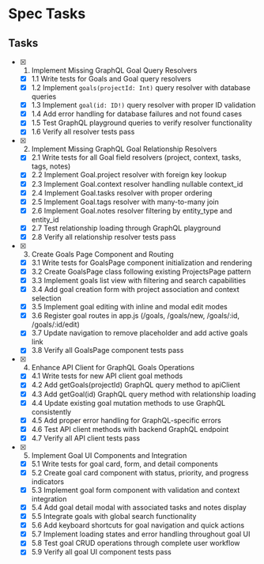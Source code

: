 # Spec Tasks

## Tasks

- [x] 1. Implement Missing GraphQL Goal Query Resolvers
  - [x] 1.1 Write tests for Goals and Goal query resolvers
  - [x] 1.2 Implement `goals(projectId: Int)` query resolver with database queries
  - [x] 1.3 Implement `goal(id: ID!)` query resolver with proper ID validation
  - [x] 1.4 Add error handling for database failures and not found cases
  - [x] 1.5 Test GraphQL playground queries to verify resolver functionality
  - [x] 1.6 Verify all resolver tests pass

- [x] 2. Implement Missing GraphQL Goal Relationship Resolvers  
  - [x] 2.1 Write tests for all Goal field resolvers (project, context, tasks, tags, notes)
  - [x] 2.2 Implement Goal.project resolver with foreign key lookup
  - [x] 2.3 Implement Goal.context resolver handling nullable context_id
  - [x] 2.4 Implement Goal.tasks resolver with proper ordering
  - [x] 2.5 Implement Goal.tags resolver with many-to-many join
  - [x] 2.6 Implement Goal.notes resolver filtering by entity_type and entity_id
  - [x] 2.7 Test relationship loading through GraphQL playground
  - [x] 2.8 Verify all relationship resolver tests pass

- [x] 3. Create Goals Page Component and Routing
  - [x] 3.1 Write tests for GoalsPage component initialization and rendering
  - [x] 3.2 Create GoalsPage class following existing ProjectsPage pattern
  - [x] 3.3 Implement goals list view with filtering and search capabilities
  - [x] 3.4 Add goal creation form with project association and context selection
  - [x] 3.5 Implement goal editing with inline and modal edit modes
  - [x] 3.6 Register goal routes in app.js (/goals, /goals/new, /goals/:id, /goals/:id/edit)
  - [x] 3.7 Update navigation to remove placeholder and add active goals link
  - [x] 3.8 Verify all GoalsPage component tests pass

- [x] 4. Enhance API Client for GraphQL Goals Operations
  - [x] 4.1 Write tests for new API client goal methods
  - [x] 4.2 Add getGoals(projectId) GraphQL query method to apiClient
  - [x] 4.3 Add getGoal(id) GraphQL query method with relationship loading
  - [x] 4.4 Update existing goal mutation methods to use GraphQL consistently
  - [x] 4.5 Add proper error handling for GraphQL-specific errors
  - [x] 4.6 Test API client methods with backend GraphQL endpoint
  - [x] 4.7 Verify all API client tests pass

- [x] 5. Implement Goal UI Components and Integration
  - [x] 5.1 Write tests for goal card, form, and detail components
  - [x] 5.2 Create goal card component with status, priority, and progress indicators
  - [x] 5.3 Implement goal form component with validation and context integration
  - [x] 5.4 Add goal detail modal with associated tasks and notes display
  - [x] 5.5 Integrate goals with global search functionality
  - [x] 5.6 Add keyboard shortcuts for goal navigation and quick actions
  - [x] 5.7 Implement loading states and error handling throughout goal UI
  - [x] 5.8 Test goal CRUD operations through complete user workflow
  - [x] 5.9 Verify all goal UI component tests pass